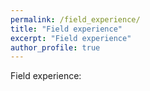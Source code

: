 ```yaml
---
permalink: /field_experience/
title: "Field experience"
excerpt: "Field experience"
author_profile: true
---
```


Field experience: